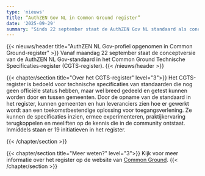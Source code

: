 ```yaml
---
type: 'nieuws'
Title: “AuthZEN Gov NL in Common Ground register”
date: '2025-09-29'
summary: "Sinds 22 september staat de AuthZEN Gov NL standaard als concept in het CGTS-register."
---
```


{{< nieuws/header title="AuthZEN NL Gov-profiel opgenomen in Common Ground-register" >}}
Vanaf maandag 22 september staat de conceptversie van de AuthZEN NL Gov-standaard in het Common Ground Technische Specificaties-register (CGTS-register).
{{< /nieuws/header >}}

 
{{< chapter/section title="Over het CGTS-register" level="3">}}
Het CGTS-register is bedoeld voor technische specificaties van standaarden die nog geen officiële status hebben, maar wel breed gedeeld en getest kunnen worden door en tussen gemeenten. 
Door de opname van de standaard in het register, kunnen gemeenten en hun leveranciers zien hoe er gewerkt wordt aan een toekomstbestendige oplossing voor toegangsverlening. Ze kunnen de specificaties inzien, ermee experimenteren, praktijkervaring terugkoppelen en meeliften op de kennis die in de community ontstaat. Inmiddels staan er 19 initiatieven in het register.

{{< /chapter/section >}}


{{< chapter/section title="Meer weten?" level="3">}}
Kijk voor meer informatie over het register op de website van [Common Ground](https://commonground.nl/page/view/09342b57-f764-4e41-9d8e-16d8e780bac4/groundrules).
{{< /chapter/section >}}
